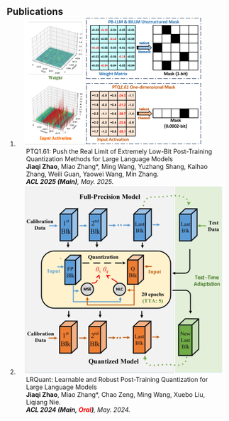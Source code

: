 <h2 id="publications" style="margin: 2px 0px -15px;">Publications</h2>

<div class="publications">
<ol class="bibliography">

<li>
<div class="pub-row">

  <div class="col-sm-3 abbr" style="position: relative;padding-right: 15px;padding-left: 15px;">
    <img src="assets/img/acl2025.png" class="teaser img-fluid z-depth-1">
<!--     <abbr class="badge">arXiv</abbr> -->
  </div>

  <div class="col-sm-9" style="position: relative;padding-right: 15px;padding-left: 20px;">
<!--     <div class="title"><a href="https://arxiv.org/pdf/2002.10211.pdf">LRQuant: Learnable and Robust Post-Training Quantization for Large Language Models</a></div> -->
    <div class="title">PTQ1.61: Push the Real Limit of Extremely Low-Bit Post-Training Quantization Methods for Large Language Models</div> 
    <div class="author"><strong>Jiaqi Zhao</strong>, Miao Zhang*, Ming Wang, Yuzhang Shang, Kaihao Zhang, Weili Guan, Yaowei Wang, Min Zhang.</div>
    <div class="periodical"><em><strong>ACL 2025 (Main)</strong>, May. 2025.</em></div>
<!--     <div class="links">
      <a href="https://arxiv.org/pdf/2002.10211.pdf" class="btn btn-sm z-depth-0" role="button" target="_blank" style="font-size:12px;">PDF</a>
      <a href="https://github.com/Hanchao-Zhang/K-Tensors" class="btn btn-sm z-depth-0" role="button" target="_blank" style="font-size:12px;">Code</a>
      <a href="https://dblp.uni-trier.de/rec/conf/cvpr/LiuSLSS20.html?view=bibtex" class="btn btn-sm z-depth-0" role="button" target="_blank" style="font-size:12px;">BibTex</a>
      <strong><i style="color:#7b5aa6">arXiv.org</i></strong>
    </div> -->
  </div>
</div>
</li>

<li>
<div class="pub-row">

  <div class="col-sm-3 abbr" style="position: relative;padding-right: 15px;padding-left: 15px;">
    <img src="assets/img/acl2024.jpg" class="teaser img-fluid z-depth-1">
<!--     <abbr class="badge">arXiv</abbr> -->
  </div>

  <div class="col-sm-9" style="position: relative;padding-right: 15px;padding-left: 20px;">
<!--     <div class="title"><a href="https://arxiv.org/pdf/2002.10211.pdf">LRQuant: Learnable and Robust Post-Training Quantization for Large Language Models</a></div> -->
    <div class="title">LRQuant: Learnable and Robust Post-Training Quantization for Large Language Models</div> 
    <div class="author"><strong>Jiaqi Zhao</strong>, Miao Zhang*, Chao Zeng, Ming Wang, Xuebo Liu, Liqiang Nie.</div>
    <div class="periodical"><em><strong>ACL 2024 (Main, <font color="red">Oral</font>)</strong>, May. 2024.</em></div>
<!--     <div class="links">
      <a href="https://arxiv.org/pdf/2002.10211.pdf" class="btn btn-sm z-depth-0" role="button" target="_blank" style="font-size:12px;">PDF</a>
      <a href="https://github.com/Hanchao-Zhang/K-Tensors" class="btn btn-sm z-depth-0" role="button" target="_blank" style="font-size:12px;">Code</a>
      <a href="https://dblp.uni-trier.de/rec/conf/cvpr/LiuSLSS20.html?view=bibtex" class="btn btn-sm z-depth-0" role="button" target="_blank" style="font-size:12px;">BibTex</a>
      <strong><i style="color:#7b5aa6">arXiv.org</i></strong>
    </div> -->
  </div>
</div>
</li>
  
<br>

</ol>
</div>
